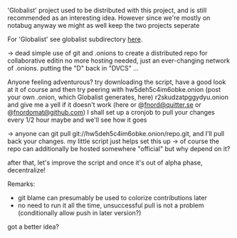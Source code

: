 'Globalist' project used to be distributed with this project, and is still recommended as an interesting idea.
However since we're mostly on notabug anyway we might as well keep the two projects seperate

For 'Globalist' see globalist subdirectory [here](http://notabug.org/themusicgod1/globalist).
 
-> dead simple use of git and .onions to create a distributed repo for collaborative editin
no more hosting needed, just an ever-changing network of .onions. putting the "D" back in "DVCS" ...
 
  Anyone feeling adventurous? try downloading the script, have a good look at it of course and then try
  peering with hw5deh5c4im6obke.onion (post your own .onion, which Globalist generates, here)
  r2skudzatpggydyu.onion
  and give me a yell if it doesn't work (here or @fnord@quitter.se or @fnordomat@github.com)
  I shall set up a cronjob to pull your changes every 1/2 hour maybe and we'll see how it goes
 
-> anyone can git pull git://hw5deh5c4im6obke.onion/repo.git, and I'll pull back your changes. my little script just helps set this up
-> of course the repo can additionally be hosted somewhere "official" but why depend on it?
 
after that, let's improve the script and once it's out of alpha phase, decentralize!
 
Remarks:

- git blame can presumably be used to colorize contributions later
- no need to run it all the time, unsuccessful pull is not a problem (conditionally allow push in later version?)
 
got a better idea?
 
